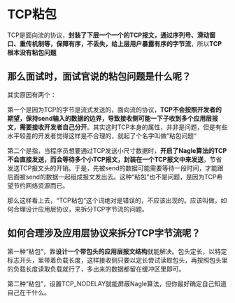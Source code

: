 # TCP粘包

TCP是面向流的协议，**封装了下层一个一个的TCP报文，通过序列号、滑动窗口、重传机制等，保障有序，不丢失，给上层用户暴露有序的字节流**，所以**TCP根本没有粘包问题**  

## 那么面试时，面试官说的粘包问题是什么呢？  

其实原因有两个：  

第一个是因为TCP的字节是流式发送的，面向流的协议，**TCP不会按照开发者的期望，保持send输入的数据的边界，导致接收侧可能一下子收到多个应用层报文，需要接收开发者自己分开**。其实这时TCP本身的属性，并非是问题，但是有些水平较差的开发者觉得这样是不合理的，就起了个名字叫做”粘包问题“  

第二个是指，当程序员想要通过TCP发送小尺寸数据时，**开启了Nagle算法的TCP不会直接发送，而会等待多个小TCP报文，封装在一个TCP报文中来发送**，节省发送TCP报文头的开销。于是，先被send的数据可能需要等待一段时间，才能跟后面被send的数据一起组成报文发出去。这种“粘包”也不是问题，是因为TCP希望节约网络资源而已。

那么这样看上去，“TCP粘包”这个词绝对是错误的，不应该出现的。应该叫做，如何合理设计应用层协议，来拆分TCP字节流的问题。  

## 如何合理涉及应用层协议来拆分TCP字节流呢？

第一种“粘包”，靠**设计一个带包头的应用层报文结构**就能解决。包头定长，以特定标志开头，里带着负载长度，这样接收侧只要以定长尝试读取包头，再按照包头里的负载长度读取负载就行了，多出来的数据都留在缓冲区里即可。  

  

第二种“粘包”，设置TCP_NODELAY就能屏蔽Nagle算法，但你最好确定自己知道自己在干什么。  


